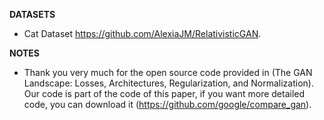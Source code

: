 **DATASETS**  
  * Cat Dataset https://github.com/AlexiaJM/RelativisticGAN.

**NOTES**  
  * Thank you very much for the open source code provided in (The GAN Landscape: Losses, Architectures, Regularization, and Normalization). Our code is part of the code of this paper, if you want more detailed code, you can download it (https://github.com/google/compare_gan).
